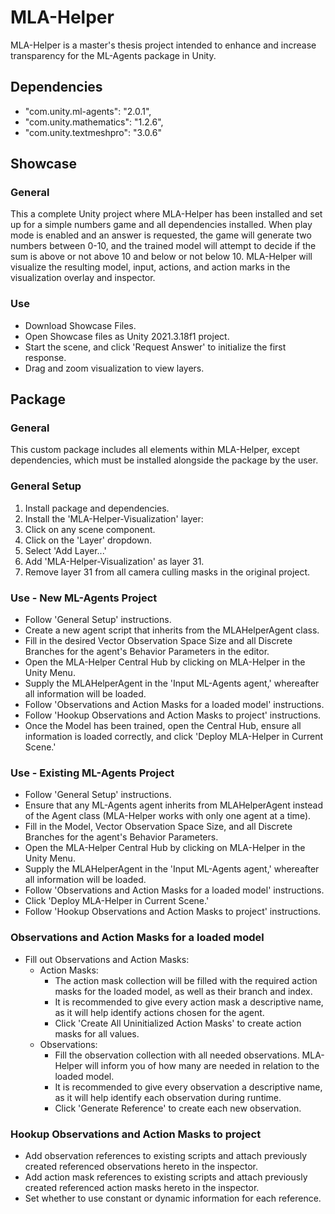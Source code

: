 # MLA-Helper
MLA-Helper is a master's thesis project intended to enhance and increase transparency for the ML-Agents package in Unity.

## Dependencies
- "com.unity.ml-agents": "2.0.1",
- "com.unity.mathematics": "1.2.6",
- "com.unity.textmeshpro": "3.0.6"

## Showcase
### General
This a complete Unity project where MLA-Helper has been installed and set up for a simple numbers game and all dependencies installed. 
When play mode is enabled and an answer is requested, the game will generate two numbers between 0-10, and the trained model will attempt to decide if the sum is above or not above 10 and below or not below 10.
MLA-Helper will visualize the resulting model, input, actions, and action marks in the visualization overlay and inspector.

### Use
- Download Showcase Files.
- Open Showcase files as Unity 2021.3.18f1 project.
- Start the scene, and click 'Request Answer' to initialize the first response.
- Drag and zoom visualization to view layers.

## Package
### General
This custom package includes all elements within MLA-Helper, except dependencies, which must be installed alongside the package by the user.

### General Setup
1. Install package and dependencies.
2. Install the 'MLA-Helper-Visualization' layer:
  1. Click on any scene component.
  2. Click on the 'Layer' dropdown.
  3. Select 'Add Layer...'
  4. Add 'MLA-Helper-Visualization' as layer 31.
3. Remove layer 31 from all camera culling masks in the original project.

### Use - New ML-Agents Project
- Follow 'General Setup' instructions.
- Create a new agent script that inherits from the MLAHelperAgent class.
- Fill in the desired Vector Observation Space Size and all Discrete Branches for the agent's Behavior Parameters in the editor.
- Open the MLA-Helper Central Hub by clicking on MLA-Helper in the Unity Menu.
- Supply the MLAHelperAgent in the 'Input ML-Agents agent,' whereafter all information will be loaded.
- Follow 'Observations and Action Masks for a loaded model' instructions.
- Follow 'Hookup Observations and Action Masks to project' instructions.
- Once the Model has been trained, open the Central Hub, ensure all information is loaded correctly, and click 'Deploy MLA-Helper in Current Scene.'

### Use - Existing ML-Agents Project
- Follow 'General Setup' instructions.
- Ensure that any ML-Agents agent inherits from MLAHelperAgent instead of the Agent class (MLA-Helper works with only one agent at a time).
- Fill in the Model, Vector Observation Space Size, and all Discrete Branches for the agent's Behavior Parameters.
- Open the MLA-Helper Central Hub by clicking on MLA-Helper in the Unity Menu.
- Supply the MLAHelperAgent in the 'Input ML-Agents agent,' whereafter all information will be loaded.
- Follow 'Observations and Action Masks for a loaded model' instructions.
- Click 'Deploy MLA-Helper in Current Scene.'
- Follow 'Hookup Observations and Action Masks to project' instructions.

### Observations and Action Masks for a loaded model
- Fill out Observations and Action Masks:
  - Action Masks:
    - The action mask collection will be filled with the required action masks for the loaded model, as well as their branch and index.
    - It is recommended to give every action mask a descriptive name, as it will help identify actions chosen for the agent.
    - Click 'Create All Uninitialized Action Masks' to create action masks for all values.
  - Observations:
    - Fill the observation collection with all needed observations. MLA-Helper will inform you of how many are needed in relation to the loaded model.
    - It is recommended to give every observation a descriptive name, as it will help identify each observation during runtime.
    - Click 'Generate Reference' to create each new observation.
   
### Hookup Observations and Action Masks to project
- Add observation references to existing scripts and attach previously created referenced observations hereto in the inspector.
- Add action mask references to existing scripts and attach previously created referenced action masks hereto in the inspector.
- Set whether to use constant or dynamic information for each reference.
